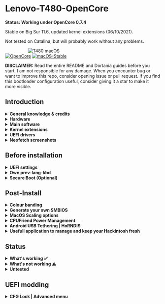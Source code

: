 # Lenovo-T480-OpenCore

**Status: Working under OpenCore 0.7.4**

Stable on Big Sur 11.6, updated kernel extensions (06/10/2021).

Not tested on Catalina, but will probably work without any problems.

<img align="right" src="./Other/README_Resources/ThinkPad.gif" alt="T480 macOS" width="430">

[![OpenCore](https://img.shields.io/badge/OpenCore-0.7.3-blue)](https://github.com/acidanthera/OpenCorePkg)
[![macOS-Stable](https://img.shields.io/badge/macOS-11.6-success)](https://www.apple.com/macos/big-sur/)

**DISCLAIMER:**
Read the entire README and Dortania guides before you start. I am not responsible for any damage.
When you encounter bug or want to improve this repo, consider opening issue or pull request. 
If you find this bootloader configuration useful, consider giving it a star to make it more visible.

## Introduction

<details> 

<summary><strong>General knowledge & credits</strong></summary>

- To install macOS follow the guides provided by [Dortania](https://dortania.github.io/getting-started/)

- Useful tools by [CorpNewt](https://github.com/corpnewt) and [headkaze](https://github.com/headkaze/Hackintool)

- Format your drive in APFS file format during macOS Recovery.

- [CREDITS](CREDITS.md) file

</details>  

<details>

<summary><strong>Hardware</strong></summary>
<br>


[![UEFI](https://img.shields.io/badge/UEFI-N24ET61W-lightgrey)](https://pcsupport.lenovo.com/us/en/products/laptops-and-netbooks/thinkpad-t-series-laptops/thinkpad-t480-type-20l5-20l6/downloads/ds502355)
| Category  | Component                            | Note                                                                                                               |
| --------- | ------------------------------------ | ------------------------------------------------------------------------------------------------------------------ |
| CPU       | Intel Core i5-8250U                  | 20L50000MC                                                                                                         |
| GPU       | Intel UHD 620                        |                                                                                                                    |
| SSD       | Stock 256gb M.2 SSD                  |                                                                                                               |
| Memory    | 16GB DDR4 2400Mhz                    |                                                                                                                    |
| Battery   | Dual battery                         |                                                                                                                    |
| Camera    | 720p Camera                          |                                                                                                                    |
| Wifi & BT | Intel Wireless-AC 8265               | Use AirportItlwm for your macOS version and enjoy native Wi-Fi control, or use Heliport app.                        |
| Input     | PS2 Keyboard & Synaptics TrackPad    | [YogaSMC](https://github.com/zhen-zen/YogaSMC) for media keys like microphone switch, etc. PrtSc is mapped as F13. |

</details>  

<details>

<summary><strong>Main software</strong></summary>
<br>

| Component      | Version        |
| -------------- | -------------- |
| macOS Big Sur  | 11.6           |
| OpenCore       | v0.7.3         |

</details>

<details>

<summary><strong>Kernel extensions</strong></summary>
<br>

| Kext                   | Version        |
|:---------------------- | -------------- |
| AirportItlwm           | 2.0.0          |
| AppleALC               | 1.6.4          |
| BrightnessKeys         | 1.0.2          |
| CPUFriend              | 1.2.4          |
| CPUFriendDataProvider  | i5-8250U       |
| HibernationFixup       | 1.4.4          |
| HoRNDIS                | Disabled, 9.2  |
| IntelBluetoothFirmware | 2.0.1          |
| IntelBluetoothInjector | 2.0.1          |
| IntelMausi             | 1.0.7          |
| Lilu                   | 1.5.6          |
| NoTouchID              | 1.0.4          |
| NVMeFix                | 1.0.9          |
| RTCMemoryFixup         | 1.0.7          |
| VirtualSMC             | 1.2.7          |
| VoltageShift           | Disabled, 1.22 |
| VoodooPS2Controller    | 2.2.6          |
| VoodooRMI              | 1.3.4          |
| VoodooSMBus            | 2.2.0          |
| WhateverGreen          | 1.5.4          |
| YogaSMC                | 1.5.1          |

</details>
<details>

<summary><strong>UEFI drivers</strong></summary>
<br>

| Driver          | Version           |
|:---------------:| ----------------- |
| AudioDxe.efi    | OpenCorePkg 0.7.3 |
| HfsPlus.efi     | OcBinaryData      |
| OpenCanopy.efi  | OpenCorePkg 0.7.3 |
| OpenRuntime.efi | OpenCorePkg 0.7.3 |
</details>

<details>
    <summary><strong>Neofetch screenshots</strong></summary>
    <br>
    <p float="left">
        <img src="./Other/README_Resources/Neofetch-Catalina.png" alt="Neofetch Catalina" width="350">
        <img src="./Other/README_Resources/Neofetch-BigSur.png" alt="Neofetch Catalina" width="350">
    </p>
</details> 

## Before installation

<details>  

<summary><strong>UEFI settings</strong></summary>
<br>

**Security**

- `Security Chip` **Disabled**
- `Memory Protection -> Execution Prevention` **Enabled**
- `Virtualization -> Intel Virtualization Technology` **Enabled**
- `Virtualization -> Intel VT-d Feature` **Enabled**
- `Anti-Theft -> Computrace -> Current Setting` **Disabled**
- `Secure Boot -> Secure Boot` **Disabled**
- `Intel SGX -> Intel SGX Control` **Disabled**
- `Device Guard` **Disabled**

**Startup**

- `UEFI/Legacy Boot` **UEFI Only**
- `CSM Support` **No**

**Thunderbolt**

- `Thunderbolt BIOS Assist Mode` **Disabled**
- `Wake by Thunderbolt(TM) 3` **Disabled**
- `Security Level` **User Authorization**
- `Support in Pre Boot Environment -> Thunderbolt(TM) device` **Enabled**

</details>  

<details>

<summary><strong>Own prev-lang-kbd</strong></summary>
<br>

Either add as a string or as a data ( HEX data [(ProperTree)](https://github.com/corpnewt/ProperTree) )

Format is lang-COUNTRY:keyboard

- 🇺🇸 | [0] en_US - U.S --> en-US:0 --> 656e2d55 533a30

- 🇨🇿 | [30776] cs - Czech --> cs-CZ:30776 --> 63732d43 5a3a3330 373736

- 🇨🇿 | cs-CZ:0 --> 63732d43 5a3a30

etc.

[AppleKeyboardLayouts.txt](https://github.com/acidanthera/OpenCorePkg/blob/master/Utilities/AppleKeyboardLayouts/AppleKeyboardLayouts.txt)

</details>

<details>

<summary><strong>Secure Boot (Optional)</strong></summary>
<br>

1. Set Secure Boot to Setup Mode. Secure Boot should be reported as off by UEFI main tab
2. Create FAT32 formatted USB
3. Create EFI folder in the root of the newly formatted flash drive and move there content of SecureBoot/KeyTool
4. Boot flash drive via F12 boot menu
5. Choose **Edit keys**


<img src="./Other/README_Resources/SecureBoot/MainMenu.png" alt="Main menu">

6. Start by **replacing** Signature Database. Select .auth file


<img src="./Other/README_Resources/SecureBoot/ManipulateKey.png" alt="Select key to manipulate with">
<img src="./Other/README_Resources/SecureBoot/SelectAuth.png" alt="Select .auth file">


7. Do the same for Key Exchange Keys Database (KEK) and Platform Key (PK) **in this order**
8. Exit and shutdown your machine
9. Boot into the UEFI settings and check if Secure Boot is reported as `on`
10. Boot you favorite OS with Secure Boot enabled

[More detailed information here](https://habr.com/en/post/273497)

```diff
! Still quite experimental
```

</details>

## Post-Install

<details>  

<summary><strong>Colour banding</strong></summary>
<br>

If you encounter some serious colour banding issues ( Keep in mind that T480 1080p stock panel colour accuracy is not really good, cca 50-60% sRGB), your only solution is to replace GPU properties as bellow or replace the stock panel with one from T490 (400 nits, Low power).

```
<key>AAPL,ig-platform-id</key>
<data>AAAWGQ==</data>
<key>device-id</key>
<data>FhkAAA==</data>
</dict>
```

Do not use these any additional boot arguments! Get custom WhateverGreen version instead from Other folder

You can check your screen in gradient test [here](https://www.eizo.be/monitor-test/) or just by simple look at Launchpad background.

</details>  

<details>  

<summary><strong>Generate your own SMBIOS</strong></summary>
<br>

[GenSMBIOS](https://github.com/corpnewt/GenSMBIOS)

- MacBookPro14,1

- MacBookPro15,2

</details>  

<details>  
<summary><strong>MacOS Scaling options</strong></summary>
<br>

You can simulate macOS HiDPI to fake a retina display, and have access to scaling options in System Preferences.

[one-key-hidpi](https://github.com/xzhih/one-key-hidpi)

Run the following command on a terminal window : 

```
bash -c "$(curl -fsSL https://raw.githubusercontent.com/xzhih/one-key-hidpi/master/hidpi.sh)"
```

Make sure you choose the internal display and not an external display if you have one connected !

</details>  

<details>  


<summary><strong>CPUFriend Power Management</strong></summary>
<br>

Generate CPUFriendDataProvider for your machine [here](https://github.com/corpnewt/CPUFriendFriend) or use at your own risk files provided in the Other folder.

</details>  

<details>  

<summary><strong>Android USB Tethering | HoRNDIS</strong></summary>
<br>

> **Important:** Mac computers can't tether with Android. 

I don't think so Google.

1. Using a USB cable, connect your phone to the other device. A "Connected as a…" notification shows at the top of the screen.
2. Open your phone's Settings app.
3. Tap Network & internet ![And then](https://lh3.googleusercontent.com/WD3LKKej34vq3cZXwilgeahIPOiokN2uarmkDxtMqKMFg4SSys8BkOBJbn4_4R930gE=h18 "And then") Hotspot & tethering.
4. Turn on USB tethering.

You should see new Ethernet connection in the network settings. Works with USB Type C and USB A.

```diff
! If you want to use this feature, enable it in config.plist
```
Problems with recreating new `en` device every time are now solved on latest macOS versions with patched version of this kext. If it does not work for you, revert to official version.

</details>  

<details>
<summary><strong>Usefull application to manage and keep your Hackintosh fresh</strong></summary>
<br>

Once you've setup your Hackintosh, you maybe want to fly with your own wings and update kext, OpenCore, yourself.

There is some very usefull applications that i've gather :

[Kext Updater](https://bitbucket.org/profdrluigi/kextupdater/downloads/) : very great tool, also support OpenCore update.

[Hackintool](https://github.com/headkaze/Hackintool) : swiss army knife of Hackintoshing.

[IORegistryExplorer](https://github.com/vulgo/IORegistryExplorer) : more specific, usefull when debugging with external monitor for example.

[MountEFI](https://github.com/corpnewt/MountEFI) : this script let you mount the EFI volume of your drive, primordial to any change of your configuration.

</details>  

## Status

<details>  

<summary><strong>What's working ✅</strong></summary>

- [x] Battery percentage

- [x] Bluetooth - Intel Wireless-AC 8265 (0x0A2B) 

- [x] Boot chime

- [x] CPU power management / performance `Now on par with Windows without XTU undervolt.`

- [x] FireVault 2 `No config.plist changes needed` 

- [x] GPU UHD 620 hardware acceleration / performance 

- [x] HDMI with audio.

- [x] iMessage, FaceTime, App Store, iTunes Store. **Generate your own SMBIOS**

- [x] Intel I219V Ethernet port

- [x] Keyboard `Volume and brightness hotkeys. Another media keys with YogaSMC.`

- [x] Microphone `With keyboard switch using ThinkPad Assistant.`

- [x] Realtek® ALC3287 ("ALC257") Audio

- [x] SD card reader `Fortunately, USB connected.`

- [x] Sidecar wired `Works with 15,2 SMBIOS.`

- [x] Sleep/Wake 

- [x] TouchPad `1-5 fingers swipe works. Emulate force touch using longer and more voluminous touch.`

- [x] TrackPoint  `Works perfectly. Just like on Windows or Linux.`

- [x] USB Ports `USB Map is different for devices with Windows Hello camera.`

- [x] Thunderbolt 3
    
- [x] USB-C

- [x] Web camera

- [x] Wifi - Intel Wireless-AC 8265 `Use HeliPort app for Wi-Fi control`

- [x] DRM `Widevine, validated on Firefox 82. WhateverGreen's DRM is broken on Big Sur`

</details>  

<details>  

<summary><strong>What's not working ⚠️</strong></summary>

- [ ] Fingerprint reader  `There is finally after many years working driver for Linux (python-validity), don't expect macOS driver any time soon.`

- [ ] PM 981 `Still unstable. Could work for some, not for others.`

- [ ] Sidecar wireless `If you want to use this feature, buy a compatible Broadcom card!`

- [ ] Windows/Linux from OC boot menu `It's best practice to not boot from OC when planning to perform firmware upgrade`

</details>  

<details>  

<summary><strong>Untested</strong></summary>

- [ ] Thunderbolt  `No device to test.`

</details>  

## UEFI modding

<details>  

<summary><strong>CFG Lock | Advanced menu</strong></summary>
<br>

<img align="left" src="./Other/README_Resources/SPI_Programmer_CH341a.jpg" alt="SPI_Programmer_CH341a.jpg" width="220">

It's possible to unlock Advanced menu thus disable CFG Lock natively in UEFI + Other Advanced menu benefits. SPI Programmer CH341a is required

<br>
https://www.reddit.com/r/thinkpad/comments/ffqqx5/currently_testing_skyra1n/

[T480 consuming 60w (~85w total) - unlimited TDP : thinkpad](https://www.reddit.com/r/thinkpad/comments/g8fk51/t480_consuming_60w_85w_total_unlimited_tdp/)

[ThinkPad discord](discord.gg/Ybdz7AS)

</details>  
